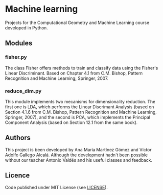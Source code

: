# Machine learning

Projects for the Computational Geometry and Machine Learning course developed in Python.

## Modules

### fisher.py

The class Fisher offers methods to train and classify data using the Fisher's Linear Discriminant. Based on Chapter 4.1 from C.M. Bishop, Pattern Recognition and Machine Learning, Springer, 2007.

### reduce_dim.py

This module implements two mecanisms for dimensionality reduction.
The first one is LDA, which performs the Linear Discrimant Analysis (based on Section 4.1.6 from C.M. Bishop, Pattern Recognition and Machine Learning, Springer, 2007), and the second is PCA, which implements the Principal Component Analysis (based on Section 12.1 from the same book).
        

## Authors

This project is been developed by Ana María Martínez Gómez and Víctor Adolfo Gallego Alcalá. Although the development hadn't been possible without our teacher Antonio Valdés and his useful classes and feedback.



## Licence

Code published under MIT License (see [LICENSE](LICENSE)).

